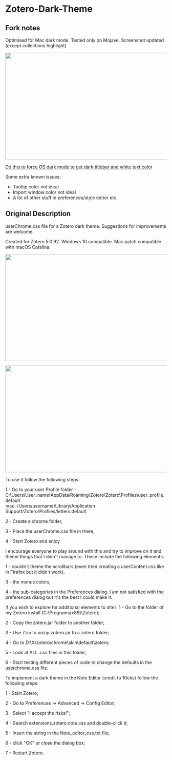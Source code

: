 # Zotero-Dark-Theme

## Fork notes

Optimised for Mac dark mode. Tested only on Mojave. Screenshot updated (except collections highlight)

<p align="center">
<img src="https://github.com/yiktungho/Zotero-Dark-Theme/blob/mac-patch/mac%20edit.png"  width="600" height="333" />
</p>

[Do this to force OS dark mode to get dark titlebar and white text color](https://forums.macrumors.com/threads/forcing-third-party-applications-to-use-dark-mode.2134382/)

Some extra known issues:
* Tooltip color not ideal
* Import window color not ideal
* A lot of other stuff in preferences/style editor etc.

## Original Description

userChrome.css file for a Zotero dark theme. Suggestions for improvements are welcome. 

Created for Zotero 5.0.92. Windows 10 compatible. Mac patch compatible with macOS Catalina.

<p align="center">
<img src="https://github.com/Rosmaninho/Zotero-Dark-Theme/blob/main/zotero_refined_2.png"  width="600" height="333" />
</p>
<p align="center">
<img src="https://github.com/quin-q/Zotero-Dark-Theme/blob/mac-patch/mac%20edit.png"  width="600" height="333" />
</p>

To use it follow the following steps:

1 - Go to your user Profile folder - C:\Users\User_name\AppData\Roaming\Zotero\Zotero\Profiles\user_profile.default\
                                   mac: /Users/username/Library/Application Support/Zotero/Profiles/letters.default

2 - Create a chrome folder,

3 - Place the userChrome.css file in there,

4 - Start Zotero and enjoy


I  encourage everyone to play around with this and try to improve on it and theme things that I didn't manage to. These include the following elements:

1 -  couldn't theme the scrollbars (even tried creating a userContent.css  like in Firefox but it didn't work), 

3 - the  menus colors,

4 - the sub-categories in the Preferences dialog. I am not satisfied with the preferences dialog but it's the best I could make it.


If you wish to explore for additional elements to alter:
1 - Go to the folder of my Zotero install (C:\Programs(x86)\Zotero); 

2 - Copy the zotero.jar folder to another folder; 

3 - Use 7zip to unzip zotero.jar to a zotero folder; 

4 - Go to D:\X\zotero\chrome\skin\default\zotero; 

5 - Look at ALL .css files in this folder; 

6 - Start testing different pieces of code to change the defaults in the userchrome.css file.

To implement a dark theme in the Note Editor (credit to 10cks) follow the following steps:

1 - Start Zotero;

2 - Go to Preferences -> Advanced -> Config Editor;

3 - Select "I accept the risks!";

4 - Search extensions.zotero.note.css and double-click it;

5 - Insert the string in the Note_editor_css.txt file;

6 - click "OK" or close the dialog box;

7 - Restart Zotero.
    
